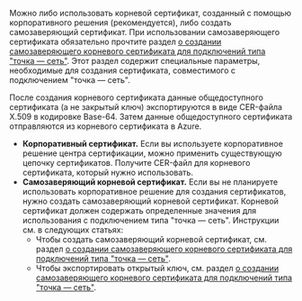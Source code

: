 Можно либо использовать корневой сертификат, созданный с помощью корпоративного решения (рекомендуется), либо создать самозаверяющий сертификат. При использовании самозаверяющего сертификата обязательно прочтите раздел [о создании самозаверяющего корневого сертификата для подключений типа "точка — сеть"](../articles/vpn-gateway/vpn-gateway-certificates-point-to-site.md#rootcert). Этот раздел содержит специальные параметры, необходимые для создания сертификата, совместимого с подключением "точка — сеть".

После создания корневого сертификата данные общедоступного сертификата (а не закрытый ключ) экспортируются в виде CER-файла X.509 в кодировке Base-64. Затем данные общедоступного сертификата отправляются из корневого сертификата в Azure.

* **Корпоративный сертификат.** Если вы используете корпоративное решение центра сертификации, можно применить существующую цепочку сертификатов. Получите CER-файл для корневого сертификата, который нужно использовать.
* **Самозаверяющий корневой сертификат.** Если вы не планируете использовать корпоративное решение для создания сертификатов, нужно создать самозаверяющий корневой сертификат. Корневой сертификат должен содержать определенные значения для использования с подключением типа "точка — сеть". Инструкции см. в следующих статьях:
  * Чтобы создать самозаверяющий корневой сертификат, см. раздел [о создании самозаверяющего корневого сертификата для подключений типа "точка — сеть"](../articles/vpn-gateway/vpn-gateway-certificates-point-to-site.md#rootcert).
  * Чтобы экспортировать открытый ключ, см. раздел [о создании самозаверяющего корневого сертификата для подключений типа "точка — сеть"](../articles/vpn-gateway/vpn-gateway-certificates-point-to-site.md#cer).